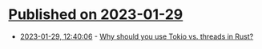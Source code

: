 # [Published on 2023-01-29](index.md)

* [2023-01-29, 12:40:06](https://news.ycombinator.com/item?id=34567550) - [Why should you use Tokio vs. threads in Rust?](https://twitter.com/rikarends/status/1619312946420789248)
